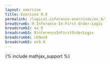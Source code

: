 ```yaml
---
layout: exercise
title: Exercise 9.9
permalink: /logical-inference-exercises/ex_9/
breadcrumb: 9-Inference-In-First-Order-Logic
breadcrumb2: ex_9
breadcrumb3: 9inferenceInFirstOrderLogic
breadcrumb4: ch9ex9
breadcrumb5: ex9.9
---
```


{% include mathjax_support %}

